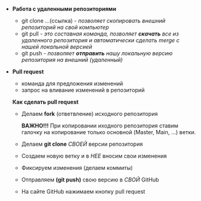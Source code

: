 - **Работа с удаленными репозиториями**
    - git clone …(ссылка) - *позволяет скопировать внешний репозиторий на свой компьютер*
    - git pull - *это составная команда, позволяет **скачать** все из удаленного репозитория и автоматически сделать merge с нашей локальной версией*
    - git push - *позволяет* ***отправить** нашу локальную версию репозитория на внешний (удаленный)*

- **Pull request**
    - команда для предложения изменений
    - запрос на вливание изменений в репозиторий
    
    **Как сделать pull request**
    
    - Делаем **fork** (ответвление) исходного репозитория 

		**ВАЖНО!!!** При копировании иходного репозитория ставим галочку на копирование только основной (Master, Main, ...) ветки.

    - Делаем **git clone** *СВОЕЙ* версии репозитория
    - Создаем новую ветку и в *НЕЕ* вносим свои изменения
    - Фиксируем изменения (делаем коммиты)
    - Отправляем **(git push)** свою версию в *СВОЙ* GitHub
    - На сайте GitHub нажимаем кнопку pull request